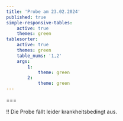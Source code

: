 ```yaml
---
title: 'Probe am 23.02.2024'
published: true
simple-responsive-tables:
    active: true
    themes: green
tablesorter:
    active: true
    themes: green
    table_nums: '1,2'
    args:
        1:
            theme: green
        2:
            theme: green
---
```


===

!! Die Probe fällt leider krankheitsbedingt aus.
